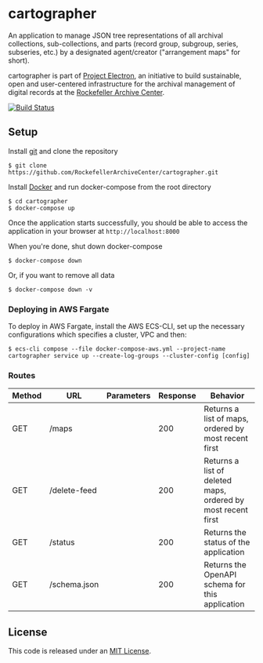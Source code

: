 # cartographer

An application to manage JSON tree representations of all archival collections, sub-collections, and parts (record group, subgroup, series, subseries, etc.) by a designated agent/creator ("arrangement maps" for short).

cartographer is part of [Project Electron](https://github.com/RockefellerArchiveCenter/project_electron), an initiative to build sustainable, open and user-centered infrastructure for the archival management of digital records at the [Rockefeller Archive Center](http://rockarch.org/).

[![Build Status](https://travis-ci.org/RockefellerArchiveCenter/cartographer.svg?branch=master)](https://travis-ci.org/RockefellerArchiveCenter/cartographer)

## Setup

Install [git](https://git-scm.com/) and clone the repository

    $ git clone https://github.com/RockefellerArchiveCenter/cartographer.git

Install [Docker](https://store.docker.com/search?type=edition&offering=community) and run docker-compose from the root directory

    $ cd cartographer
    $ docker-compose up

Once the application starts successfully, you should be able to access the application in your browser at `http://localhost:8000`

When you're done, shut down docker-compose

    $ docker-compose down

Or, if you want to remove all data

    $ docker-compose down -v


### Deploying in AWS Fargate

To deploy in AWS Fargate, install the AWS ECS-CLI, set up the necessary configurations which specifies a cluster, VPC and then:

    $ ecs-cli compose --file docker-compose-aws.yml --project-name cartographer service up --create-log-groups --cluster-config [config]


### Routes

| Method | URL | Parameters | Response  | Behavior  |
|--------|-----|---|---|---|
|GET|/maps||200|Returns a list of maps, ordered by most recent first|
|GET|/delete-feed||200|Returns a list of deleted maps, ordered by most recent first|
|GET|/status||200|Returns the status of the application|
|GET|/schema.json||200|Returns the OpenAPI schema for this application|

## License

This code is released under an [MIT License](LICENSE).
